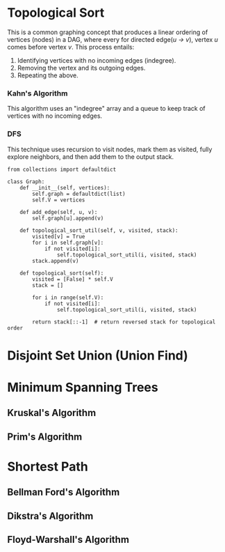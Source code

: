 # Topological Sort
This is a common graphing concept that produces a linear ordering of vertices (nodes) in a DAG, where every for directed edge(_u -> v_), vertex _u_ comes before vertex _v_. This process entails: 
1. Identifying vertices with no incoming edges (indegree).
2. Removing the vertex and its outgoing edges.
3. Repeating the above.

### Kahn's Algorithm
This algorithm uses an "indegree" array and a queue to keep track of vertices with no incoming edges.

### DFS
This technique uses recursion to visit nodes, mark them as visited, fully explore neighbors, and then add them to the output stack. 

```python3
from collections import defaultdict

class Graph:
    def __init__(self, vertices):
        self.graph = defaultdict(list)
        self.V = vertices
    
    def add_edge(self, u, v):
        self.graph[u].append(v)
    
    def topological_sort_util(self, v, visited, stack):
        visited[v] = True
        for i in self.graph[v]:
            if not visited[i]:
                self.topological_sort_util(i, visited, stack)
        stack.append(v)
    
    def topological_sort(self):
        visited = [False] * self.V
        stack = []
        
        for i in range(self.V):
            if not visited[i]:
                self.topological_sort_util(i, visited, stack)
        
        return stack[::-1]  # return reversed stack for topological order
```

# Disjoint Set Union (Union Find)

# Minimum Spanning Trees
## Kruskal's Algorithm
## Prim's Algorithm

# Shortest Path
## Bellman Ford's Algorithm
## Dikstra's Algorithm
## Floyd-Warshall's Algorithm
